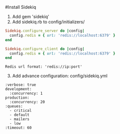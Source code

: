 #Install Sidekiq
1. Add gem 'sidekiq'
2. Add sidekiq.rb to config/initializers/

```ruby
Sidekiq.configure_server do |config|
  config.redis = { url: 'redis://localhost:6379' }
end

Sidekiq.configure_client do |config|
  config.redis = { url: 'redis://localhost:6379' }
end
```

```
Redis url format: 'redis://ip:port'
```

3. Add advance configuration: config/sidekiq.yml
```
:verbose: true
development:
  :concurrency: 1
production:
  :concurrency: 20
:queues:
  - critical
  - default
  - mailers
  - low
:timeout: 60
```
